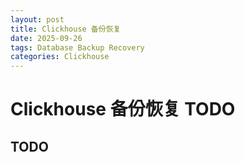 ```yaml
---
layout: post
title: Clickhouse 备份恢复
date: 2025-09-26
tags: Database Backup Recovery
categories: Clickhouse
---
```


# Clickhouse 备份恢复 TODO

## TODO

